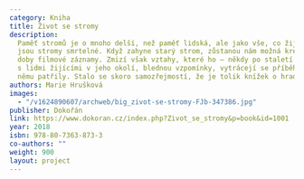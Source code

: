 ```yaml
---
category: Kniha
title: Život se stromy
description:
  Paměť stromů je o mnoho delší, než paměť lidská, ale jako vše, co žije,
  jsou stromy smrtelné. Když zahyne starý strom, zůstanou nám možná kresby, z novější
  doby filmové záznamy. Zmizí však vztahy, které ho – někdy po staletí – spojovaly
  s lidmi žijícími v jeho okolí, blednou vzpomínky, vytrácejí se příběhy, které k
  němu patřily. Stalo se skoro samozřejmostí, že je tolik knížek o hradech a zámcích – a na stromy skoro jako by se zapomnělo.
authors: Marie Hrušková
images:
  - "/v1624890607/archweb/big_zivot-se-stromy-FJb-347386.jpg"
publisher: Dokořán
link: https://www.dokoran.cz/index.php?Zivot_se_stromy&p=book&id=1001
year: 2018
isbn: 978-80-7363-873-3
co-authors: ""
weight: 900
layout: project
---
```

